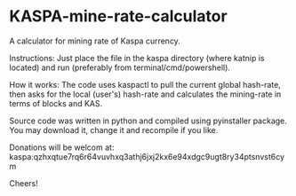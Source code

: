 # KASPA-mine-rate-calculator
A calculator for mining rate of Kaspa currency.

Instructions:
Just place the file in the kaspa directory (where katnip is located) and run (preferably from terminal/cmd/powershell).

How it works:
The code uses kaspactl to pull the current global hash-rate, then asks for the local (user's) hash-rate and calculates the mining-rate in terms of blocks and KAS.

Source code was written in python and compiled using pyinstaller package. You may download it, change it and recompile if you like.

Donations will be welcom at: kaspa:qzhxqtue7rq6r64vuvhxq3athj6jxj2kx6e94xdgc9ugt8ry34ptsnvst6cym

Cheers!
